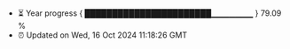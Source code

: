 - ⏳ Year progress { ███████████████████████▁▁▁▁▁▁▁ } 79.09 %
- ⏰ Updated on Wed, 16 Oct 2024 11:18:26 GMT

